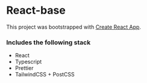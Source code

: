 # React-base

This project was bootstrapped with [Create React App](https://github.com/facebook/create-react-app).

### Includes the following stack

- React
- Typescript
- Prettier
- TailwindCSS + PostCSS
